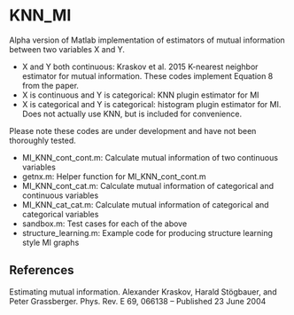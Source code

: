 # KNN_MI
Alpha version of Matlab implementation of estimators of mutual information between two variables X and Y.  

* X and Y both continuous: Kraskov et al. 2015 K-nearest
neighbor estimator for mutual information.  These codes implement Equation 8
from the paper.
* X is continuous and Y is categorical: KNN plugin estimator for MI
* X is categorical and Y is categorical: histogram plugin estimator for MI.  Does not actually use KNN, but is included for convenience.

Please note these codes are under development and have not been thoroughly tested.

* MI_KNN_cont_cont.m: Calculate mutual information of two continuous variables
* getnx.m: Helper function for MI_KNN_cont_cont.m
* MI_KNN_cont_cat.m: Calculate mutual information of categorical and continuous variables
* MI_KNN_cat_cat.m: Calculate mutual information of categorical and categorical variables
* sandbox.m: Test cases for each of the above 
* structure_learning.m: Example code for producing structure learning style MI graphs


## References
Estimating mutual information. Alexander Kraskov, Harald Stögbauer, and Peter Grassberger. Phys. Rev. E 69, 066138 – Published 23 June 2004

